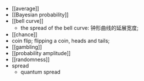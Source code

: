 - [[average]]
- [[Bayesian probability]]
- [[bell curve]]
    - the spread of the bell curve: 钟形曲线的延展宽度;
- [[chance]]
- coin flip; flipping a coin, heads and tails;
- [[gambling]]
- [[probability amplitude]]
- [[randomness]]
- spread
    - quantum spread
